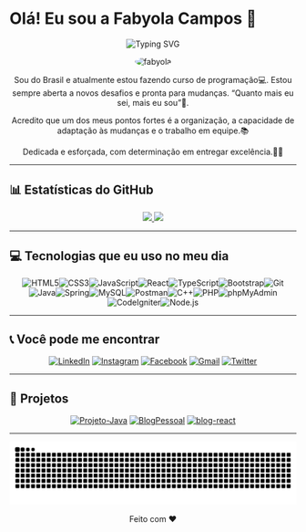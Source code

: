 # Olá! Eu sou a Fabyola Campos 👋

<p align="center">
    <img src="https://readme-typing-svg.herokuapp.com?color=8A2BE2&size=28&center=true&vCenter=true&lines=Full-Stack+Developer" alt="Typing SVG">
</p>

<p align="center">
  <img alt="fabyola" src="https://cdn.jsdelivr.net/gh/alohe/avatars/png/vibrent_1.png" height="150" style="border-radius:50%;">
</p>


<div align="center">
  <p>Sou do Brasil e atualmente estou fazendo curso de programação💻. Estou sempre aberta a novos desafios e pronta para mudanças. “Quanto mais eu sei, mais eu sou”🥰.</p>
  <p>Acredito que um dos meus pontos fortes é a organização, a capacidade de adaptação às mudanças e o trabalho em equipe.📚</p>
  <p>Dedicada e esforçada, com determinação em entregar excelência.👩‍💼</p>
</div>

---

## 📊 Estatísticas do GitHub

<div align="center">
  <a href="https://github.com/fabyolafc">
    <img height="180em" src="https://github-readme-stats.vercel.app/api?username=fabyolafc&show_icons=true&theme=tokyonight&include_all_commits=true&count_private=true"/>
    <img height="180em" src="https://github-readme-stats.vercel.app/api/top-langs/?username=fabyolafc&layout=compact&langs_count=7&theme=tokyonight"/>
  </a>
</div>



---

## 💻 Tecnologias que eu uso no meu dia

<div align="center" style="display: flex; flex-wrap: wrap; justify-content: center;">
  <img alt="HTML5" src="https://img.shields.io/badge/-HTML5-8A2BE2?style=flat&logo=html5&logoColor=white" />
  <img alt="CSS3" src="https://img.shields.io/badge/-CSS3-8A2BE2?style=flat&logo=css3&logoColor=white" />
  <img alt="JavaScript" src="https://img.shields.io/badge/-JavaScript-8A2BE2?style=flat&logo=javascript&logoColor=white" />
  <img alt="React" src="https://img.shields.io/badge/-React-8A2BE2?style=flat&logo=react&logoColor=white" />
  <img alt="TypeScript" src="https://img.shields.io/badge/-TypeScript-8A2BE2?style=flat&logo=typescript&logoColor=white" />
  <img alt="Bootstrap" src="https://img.shields.io/badge/-Bootstrap-8A2BE2?style=flat&logo=bootstrap&logoColor=white" />
  <img alt="Git" src="https://img.shields.io/badge/-Git-8A2BE2?style=flat&logo=git&logoColor=white" />
  <img alt="Java" src="https://img.shields.io/badge/-Java-8A2BE2?style=flat&logo=java&logoColor=white" />
  <img alt="Spring" src="https://img.shields.io/badge/-Spring-8A2BE2?style=flat&logo=spring&logoColor=white" />
  <img alt="MySQL" src="https://img.shields.io/badge/-MySQL-8A2BE2?style=flat&logo=mysql&logoColor=white" />
  <img alt="Postman" src="https://img.shields.io/badge/-Postman-8A2BE2?style=flat&logo=postman&logoColor=white" />
  <img alt="C++" src="https://img.shields.io/badge/-C%2B%2B-8A2BE2?style=flat&logo=c%2B%2B&logoColor=white" />
  <img alt="PHP" src="https://img.shields.io/badge/-PHP-8A2BE2?style=flat&logo=php&logoColor=white" />
  <img alt="phpMyAdmin" src="https://img.shields.io/badge/-phpMyAdmin-8A2BE2?style=flat&logo=phpmyadmin&logoColor=white" />
  <img alt="CodeIgniter" src="https://img.shields.io/badge/-CodeIgniter-8A2BE2?style=flat&logo=codeigniter&logoColor=white" />
  <img alt="Node.js" src="https://img.shields.io/badge/-Node.js-8A2BE2?style=flat&logo=node.js&logoColor=white" />
</div>

---

## 📞 Você pode me encontrar

<div align="center">
  <a href="https://www.linkedin.com/in/fabyola-campos" target="_blank"><img src="https://img.shields.io/badge/-LinkedIn-8A2BE2?style=flat&logo=linkedin&logoColor=white" target="_blank" alt="LinkedIn"></a>
  <a href="https://www.instagram.com/fabyolacampos/?hl=pt-br" target="_blank"><img src="https://img.shields.io/badge/-Instagram-8A2BE2?style=flat&logo=instagram&logoColor=white" target="_blank" alt="Instagram"></a>
  <a href="https://m.facebook.com/fabyola.campos.54" target="_blank"><img src="https://img.shields.io/badge/Facebook-8A2BE2?style=flat&logo=facebook&logoColor=white" target="_blank" alt="Facebook"></a>
  <a href="mailto:fabyolacampos20@gmail.com"><img src="https://img.shields.io/badge/Gmail-8A2BE2?style=flat&logo=gmail&logoColor=white" target="_blank" alt="Gmail"></a>
  <a href="https://twitter.com/Fabyola__?t=VT1gN4-HdWgyV9NGVZRD0w&s=08" target="_blank"><img src="https://img.shields.io/badge/Twitter-8A2BE2?style=flat&logo=twitter&logoColor=white" target="_blank" alt="Twitter"></a>
</div>

---

## 🎨 Projetos

<div align="center">
  <a href="https://github.com/fabyolafc/Projeto-Java"><img width="282" src="https://denvercoder1-github-readme-stats.vercel.app/api/pin/?username=fabyolafc&repo=Projeto-Java&theme=tokyonight" alt="Projeto-Java"></a>
<a href="https://github.com/fabyolafc/BlogPessoal"><img width="282" src="https://denvercoder1-github-readme-stats.vercel.app/api/pin/?username=fabyolafc&repo=BlogPessoal&theme=tokyonight" alt="BlogPessoal"></a>
<a href="https://github.com/fabyolafc/blog-react"><img width="282" src="https://denvercoder1-github-readme-stats.vercel.app/api/pin/?username=fabyolafc&repo=blog-react&theme=tokyonight" alt="blog-react"></a>

</div>

---

<div align="center">
  <img src="https://raw.githubusercontent.com/fabyolafc/fabyolafc/output/snake.svg" alt="Snake animation" />
</div>

<p align="center">Feito com ❤️</p>
